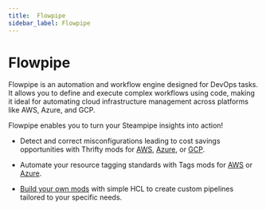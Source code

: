 ```yaml
---
title:  Flowpipe
sidebar_label: Flowpipe
---
```


# Flowpipe

Flowpipe is an automation and workflow engine designed for DevOps tasks. It allows you to define and execute complex workflows using code, making it ideal for automating cloud infrastructure management across platforms like AWS, Azure, and GCP.

Flowpipe enables you to turn your Steampipe insights into action!

- Detect and correct misconfigurations leading to cost savings opportunities with Thrifty mods for [AWS](https://hub.flowpipe.io/mods/turbot/aws_thrifty), [Azure](https://hub.flowpipe.io/mods/turbot/azure_thrifty), or [GCP](https://hub.flowpipe.io/mods/turbot/gcp_thrifty). 

- Automate your resource tagging standards with Tags mods for [AWS](https://hub.flowpipe.io/mods/turbot/aws_tags) or [Azure](https://hub.flowpipe.io/mods/turbot/azure_tags).

- [Build your own mods](https://flowpipe.io/docs/build) with simple HCL to create custom pipelines tailored to your specific needs.